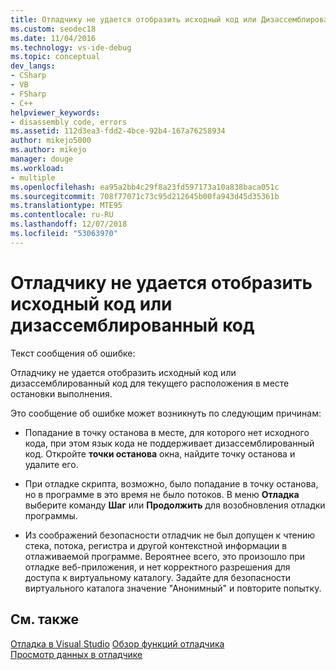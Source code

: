 ```yaml
---
title: Отладчику не удается отобразить исходный код или Дизассемблированный код
ms.custom: seodec18
ms.date: 11/04/2016
ms.technology: vs-ide-debug
ms.topic: conceptual
dev_langs:
- CSharp
- VB
- FSharp
- C++
helpviewer_keywords:
- disassembly code, errors
ms.assetid: 112d3ea3-fdd2-4bce-92b4-167a76258934
author: mikejo5000
ms.author: mikejo
manager: douge
ms.workload:
- multiple
ms.openlocfilehash: ea95a2bb4c29f8a23fd597173a10a838baca051c
ms.sourcegitcommit: 708f77071c73c95d212645b00fa943d45d35361b
ms.translationtype: MTE95
ms.contentlocale: ru-RU
ms.lasthandoff: 12/07/2018
ms.locfileid: "53063970"
---
```

# <a name="debugger-cannot-display-source-code-or-disassembly"></a>Отладчику не удается отобразить исходный код или дизассемблированный код
Текст сообщения об ошибке:  
  
 Отладчику не удается отобразить исходный код или дизассемблированный код для текущего расположения в месте остановки выполнения.  
  
 Это сообщение об ошибке может возникнуть по следующим причинам:  
  
-   Попадание в точку останова в месте, для которого нет исходного кода, при этом язык кода не поддерживает дизассемблированный код. Откройте **точки останова** окна, найдите точку останова и удалите его.  
  
-   При отладке скрипта, возможно, было попадание в точку останова, но в программе в это время не было потоков. В меню **Отладка** выберите команду **Шаг** или **Продолжить** для возобновления отладки программы.  
  
-   Из соображений безопасности отладчик не был допущен к чтению стека, потока, регистра и другой контекстной информации в отлаживаемой программе. Вероятнее всего, это произошло при отладке веб-приложения, и нет корректного разрешения для доступа к виртуальному каталогу. Задайте для безопасности виртуального каталога значение "Анонимный" и повторите попытку.  
  
## <a name="see-also"></a>См. также  
 [Отладка в Visual Studio](../debugger/index.md) [Обзор функций отладчика](../debugger/debugger-feature-tour.md)   
 [Просмотр данных в отладчике](../debugger/viewing-data-in-the-debugger.md)
